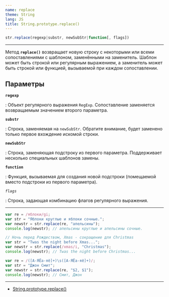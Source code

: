 ```yaml
---
name: replace
theme: String
lang: JS
title: String.prototype.replace()
---
```


```js
str.replace(regexp|substr, newSubStr|function[, flags])
```

---

Метод **`replace()`** возвращает новую строку с некоторыми или всеми сопоставлениями с шаблоном, заменёнными на заменитель. Шаблон может быть строкой или регулярным выражением, а заменитель может быть строкой или функцией, вызываемой при каждом сопоставлении.

## Параметры

**`regexp`**

: Объект регулярного выражения `RegExp`. Сопоставление заменяется возвращаемым значением второго параметра.

**`substr`**

: Строка, заменяемая на `newSubStr`. Обратите внимание, будет заменено только первое вхождение искомой строки.

**`newSubStr`**

: Строка, заменяющая подстроку из первого параметра. Поддерживает несколько специальных шаблонов замены.

**`function`**

: Функция, вызываемая для создания новой подстроки (помещаемой вместо подстроки из первого параметра).

_`flags`_

: Строка, задающая комбинацию флагов регулярного выражения.

---

```js
var re = /яблоки/gi;
var str = "Яблоки круглые и яблоки сочные.";
var newstr = str.replace(re, "апельсины");
console.log(newstr); // апельсины круглые и апельсины сочные.
```

```js
// Ночь перед Рождеством, Xmas - сокращение для Christmas
var str = "Twas the night before Xmas...";
var newstr = str.replace(/xmas/i, "Christmas");
console.log(newstr); // Twas the night before Christmas...
```

```js
var re = /([А-ЯЁа-яё]+)\s([А-ЯЁа-яё]+)/;
var str = "Джон Смит";
var newstr = str.replace(re, "$2, $1");
console.log(newstr); // Смит, Джон
```

---

- [String.prototype.replace()](https://developer.mozilla.org/ru/docs/Web/JavaScript/Reference/Global_Objects/String/replace)
